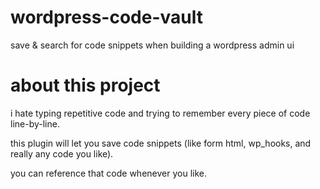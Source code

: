 # wordpress-code-vault
save &amp; search for code snippets when building a wordpress admin ui

# about this project
i hate typing repetitive code and trying to remember every piece of code line-by-line.

this plugin will let you save code snippets (like form html, wp_hooks, and really any code you like).

you can reference that code whenever you like.
